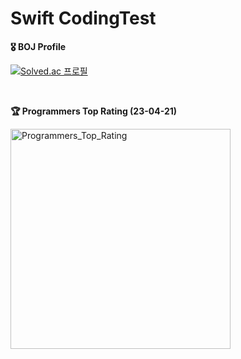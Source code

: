 # Swift CodingTest

**🎖 BOJ Profile**

[![Solved.ac 프로필](http://mazassumnida.wtf/api/generate_badge?boj=honghoker)](https://solved.ac/honghoker)

<br>

**🏆 Programmers Top Rating (23-04-21)**

<img width="352" alt="Programmers_Top_Rating" src="https://github.com/honghoker/CodingTest/assets/50417461/18dd2398-2160-4a72-9204-006f97ae457a">

